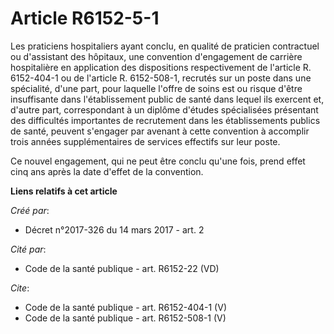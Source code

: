 # Article R6152-5-1

Les praticiens hospitaliers ayant conclu, en qualité de praticien contractuel ou d'assistant des hôpitaux, une convention
d'engagement de carrière hospitalière en application des dispositions respectivement de l'article R. 6152-404-1 ou de
l'article R. 6152-508-1, recrutés sur un poste dans une spécialité, d'une part, pour laquelle l'offre de soins est ou risque
d'être insuffisante dans l'établissement public de santé dans lequel ils exercent et, d'autre part, correspondant à un
diplôme d'études spécialisées présentant des difficultés importantes de recrutement dans les établissements publics de santé,
peuvent s'engager par avenant à cette convention à accomplir trois années supplémentaires de services effectifs sur leur
poste. 

Ce nouvel engagement, qui ne peut être conclu qu'une fois, prend effet cinq ans après la date d'effet de la convention.

**Liens relatifs à cet article**

_Créé par_:

  - Décret n°2017-326 du 14 mars 2017 - art. 2

_Cité par_:

  - Code de la santé publique - art. R6152-22 (VD)

_Cite_:

  - Code de la santé publique - art. R6152-404-1 (V)
  - Code de la santé publique - art. R6152-508-1 (V)
